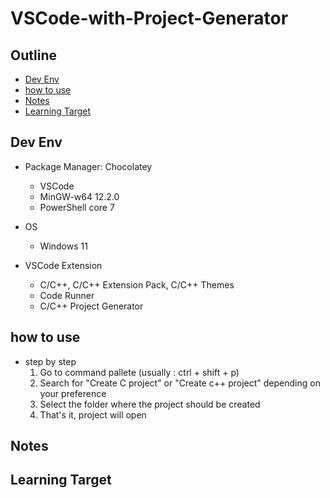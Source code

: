 # VSCode-with-Project-Generator #

## Outline ##

* [Dev Env](#dev-env)
* [how to use](#how-to-use)
* [Notes](#notes)
* [Learning Target](#learning-target)

## Dev Env ##

* Package Manager: Chocolatey
  * VSCode
  * MinGW-w64 12.2.0
  * PowerShell core 7

* OS
  * Windows 11

* VSCode Extension
  * C/C++, C/C++ Extension Pack, C/C++ Themes
  * Code Runner
  * C/C++ Project Generator

## how to use ##

* step by step
  1. Go to command pallete (usually : ctrl + shift + p)
  2. Search for "Create C project" or "Create c++ project" depending on your preference
  3. Select the folder where the project should be created
  4. That's it, project will open

## Notes ##

## Learning Target ##
